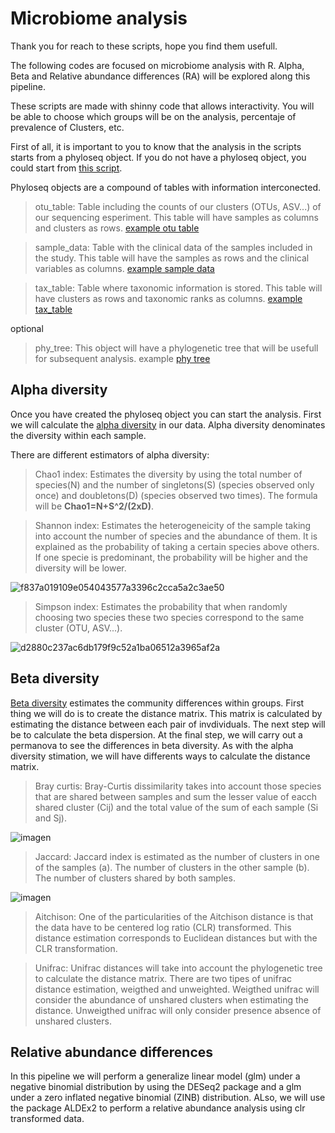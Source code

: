 # Microbiome analysis
Thank you for reach to these scripts, hope you find them usefull.

The following codes are focused on microbiome analysis with R.
Alpha, Beta and Relative abundance differences (RA) will be explored along this pipeline.

These scripts are made with shinny code that allows interactivity.
You will be able to choose which groups will be on the analysis, percentaje of prevalence of Clusters, etc.

First of all, it is important to you to know that the analysis in the scripts starts from a phyloseq object.
If you do not have a phyloseq object, you could start from [this script](https://github.com/Brochado-Kith/microbiome_analysis/blob/main/Scripts/creating_phyloseq_object.rmd).

Phyloseq objects are a compound of tables with information interconected.

> otu_table: Table including the counts of our clusters (OTUs, ASV...) of our sequencing esperiment. This table will have samples as columns and clusters as rows. [example otu table]()

> sample_data: Table with the clinical data of the samples included in the study. This table will have the samples as rows and the clinical variables as columns. [example sample data]()

> tax_table: Table where taxonomic information is stored. This table will have clusters as rows and taxonomic ranks as columns. [example tax_table]()

optional

> phy_tree: This object will have a phylogenetic tree that will be usefull for subsequent analysis. example [phy tree]()

## Alpha diversity

Once you have created the phyloseq object you can start the analysis.
First we will calculate the [alpha diversity](https://github.com/Brochado-Kith/microbiome_analysis/blob/main/Scripts/Alpha_diversity.rmd) in our data. Alpha diversity denominates the diversity within each sample. 

There are different estimators of alpha diversity:

> Chao1 index: Estimates the diversity by using the total number of species(N) and the number of singletons(S) (species observed only once) and doubletons(D) (species observed two times). The formula will be **Chao1=N+S^2/(2xD)**.

> Shannon index: Estimates the heterogeneicity of the sample taking into account the number of species and the abundance of them. It is explained as the probability of taking a certain species above others. If one specie is predominant, the probability will be higher and the diversity will be lower.

![f837a019109e054043577a3396c2cca5a2c3ae50](https://github.com/Brochado-Kith/microbiome_analysis/assets/135698696/efd0d792-ace9-457d-b06e-b1b94d67cc74)

> Simpson index: Estimates the probability that when randomly choosing two species these two species correspond to the same cluster (OTU, ASV...).

![d2880c237ac6db179f9c52a1ba06512a3965af2a](https://github.com/Brochado-Kith/microbiome_analysis/assets/135698696/cdc91246-19ec-4303-9a18-85e8b9fe8510)

## Beta diversity
[Beta diversity](https://github.com/Brochado-Kith/microbiome_analysis/blob/main/Scripts/Beta_diversity.rmd) estimates the community differences within groups.
First thing we will do is to create the distance matrix. This matrix is calculated by estimating the distance between each pair of invdividuals. The next step will be to calculate the beta dispersion. At the final step, we will carry out a permanova to see the differences in beta diversity.
As with the alpha diversity stimation, we will have differents ways to calculate the distance matrix.

> Bray curtis: Bray-Curtis dissimilarity takes into account those species that are shared between samples and sum the lesser value of eacch shared cluster (Cij) and the total value of the sum of each sample (Si and Sj).

![imagen](https://github.com/Brochado-Kith/microbiome_analysis/assets/135698696/e12c9801-ddcf-4ae4-9c00-1c18c9a430cc)


> Jaccard: Jaccard index is estimated as the number of clusters in one of the samples (a). The number of clusters in the other sample (b). The number of clusters shared by both samples.

![imagen](https://github.com/Brochado-Kith/microbiome_analysis/assets/135698696/3f5ab013-a3c8-414b-9f17-6e704992a0aa)


> Aitchison: One of the particularities of the Aitchison distance is that the data have to be centered log ratio (CLR) transformed. This distance estimation corresponds to Euclidean distances but with the CLR transformation.

> Unifrac: Unifrac distances will take into account the phylogenetic tree to calculate the distance matrix. There are two tipes of unifrac distance estimation, weigthed and unweighted. Weigthed unifrac will consider the abundance of unshared clusters when estimating the distance. Unweigthed unifrac will only consider presence absence of unshared clusters.

## Relative abundance differences

In this pipeline we will perform a generalize linear model (glm) under a negative binomial distribution by using the DESeq2 package and a glm under a zero inflated negative binomial (ZINB) distribution.
ALso, we will use the package ALDEx2 to perform a relative abundance analysis using clr transformed data.


